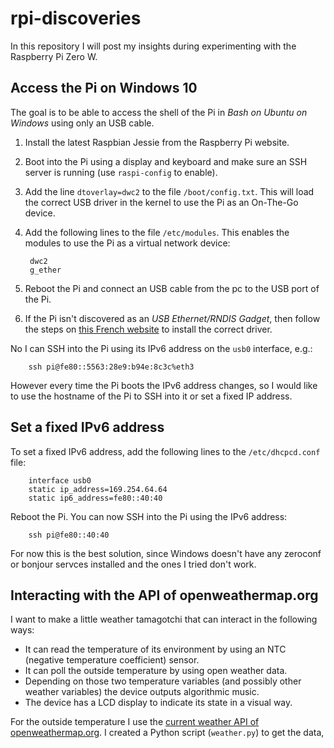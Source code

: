 # rpi-discoveries

In this repository I will post my insights during experimenting with the Raspberry Pi Zero W.

## Access the Pi on Windows 10

The goal is to be able to access the shell of the Pi in *Bash on Ubuntu on Windows* using only an USB cable.

1. Install the latest Raspbian Jessie from the Raspberry Pi website.
2. Boot into the Pi using a display and keyboard and make sure an SSH server is running (use `raspi-config` to enable).
3. Add the line `dtoverlay=dwc2` to the file `/boot/config.txt`. This will load the correct USB driver in the kernel to use the Pi as an On-The-Go device.
4. Add the following lines to the file `/etc/modules`. This enables the modules to use the Pi as a virtual network device:

        dwc2
        g_ether

5. Reboot the Pi and connect an USB cable from the pc to the USB port of the Pi.
6. If the Pi isn't discovered as an *USB Ethernet/RNDIS Gadget*, then follow the steps on [this French website](http://domotique.caron.ws/cartes-microcontroleurs/raspberrypi/pi-zero-otg-ethernet/) to install the correct driver.

No I can SSH into the Pi using its IPv6 address on the `usb0` interface, e.g.:

        ssh pi@fe80::5563:28e9:b94e:8c3c%eth3

However every time the Pi boots the IPv6 address changes, so I would like to use the hostname of the Pi to SSH into it or set a fixed IP address.

## Set a fixed IPv6 address

To set a fixed IPv6 address, add the following lines to the `/etc/dhcpcd.conf` file:

        interface usb0
        static ip_address=169.254.64.64
        static ip6_address=fe80::40:40

Reboot the Pi. You can now SSH into the Pi using the IPv6 address:

        ssh pi@fe80::40:40

For now this is the best solution, since Windows doesn't have any zeroconf or bonjour servces installed and the ones I tried don't work.

## Interacting with the API of openweathermap.org

I want to make a little weather tamagotchi that can interact in the following ways:
* It can read the temperature of its environment by using an NTC (negative temperature coefficient) sensor.
* It can poll the outside temperature by using open weather data.
* Depending on those two temperature variables (and possibly other weather variables) the device outputs algorithmic music.
* The device has a LCD display to indicate its state in a visual way.

For the outside temperature I use the [current weather API of openweathermap.org](http://openweathermap.org/current). I created a Python script (`weather.py`) to get the data,
